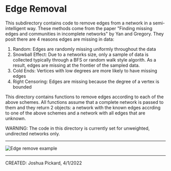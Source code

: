 # Edge Removal

This subdirectory contains code to remove edges from a network in a semi-intelligent
way. These methods come from the paper "Finding missing edges and communities
in incomplete networks" by Yan and Gregory. They posit there are 4 reasons
edges are missing in data:

1. Random: Edges are randomly missing uniformly throughout the data
2. Snowball Effect: Due to a networks size, only a sample of data is collected
typically through a BFS or random walk style algorith. As a result, edges are
missing at the frontier of the sampled data.
3. Cold Ends: Vertices with low degrees are more likely to have missing edges
4. Right Censoring: Edges are missing because the degree of a vertex is bounded

This directory contains functions to remove edges according to each of the
above schemes. All functions assume that a complete network is passed to them
and they return 2 objects: a network with the known edges accrding to one of
the above schemes and a network with all edges that are unknown.

WARNING: The code in this directory is currently set for unweighted, undirected
networks only.

---
![Edge remove example](https://github.com/Jpickard1/MissingData/blob/main/Code/edge_removal/edge%20removal%20methods.png?raw=true)

---
CREATED: Joshua Pickard, 4/1/2022
